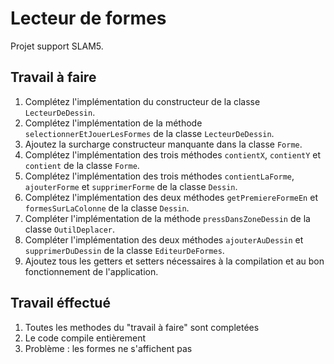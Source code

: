 # Lecteur de formes

Projet support SLAM5.

## Travail à faire

1. Complétez l'implémentation du constructeur de la classe `LecteurDeDessin`.
2. Complétez l'implémentation de la méthode `selectionnerEtJouerLesFormes` de la classe `LecteurDeDessin`.
3. Ajoutez la surcharge constructeur manquante dans la classe `Forme`.
4. Complétez l'implémentation des trois méthodes `contientX`, `contientY` et `contient` de la classe `Forme`.
5. Complétez l'implémentation des trois méthodes `contientLaForme`, `ajouterForme` et `supprimerForme` de la classe `Dessin`.
6. Complétez l'implémentation des deux méthodes `getPremiereFormeEn` et `formesSurLaColonne` de la classe `Dessin`.
7. Compléter l'implémentation de la méthode `pressDansZoneDessin` de la classe `OutilDeplacer`.
8. Compléter l'implémentation des deux méthodes `ajouterAuDessin` et `supprimerDuDessin` de la classe `EditeurDeFormes`.
9. Ajoutez tous les getters et setters nécessaires à la compilation et au bon fonctionnement de l'application.




## Travail éffectué

1. Toutes les methodes du "travail à faire" sont completées 
2. Le code compile entièrement 
3. Problème : les formes ne s'affichent pas 